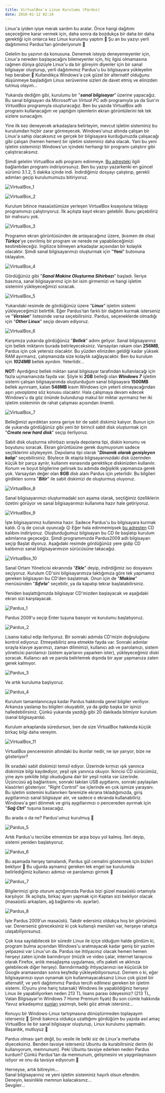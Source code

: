 ```yaml
---
title: VirtualBox'a Linux Kurulumu (Pardus)
date: 2010-01-12 02:24
---
```


Linux'a iyiden iyiye merak sardım bu aralar. Önce hangi dağıtımı seçeceğime karar vermek için, daha sonra da bozdukça bir daha bir daha gerektiği için onlarca kez Linux kurulumu yaptım 🙂 Şu an bu yazıyı yerli dağıtımımız Pardus'tan gönderiyorum 🙂

<!--more-->
Gelelim bu yazının da konusuna. Denemek isteyip deneyemeyenler için, Linux'a nereden başlayacağını bilemeyenler için, hiç ilgisi olmamasına rağmen dünya gözüyle Linux'u da bir göreyim diyenler için bir sanal bilgisayar oluşturup, yerli dağıtımımız Pardus'u bu bilgisayara yükleyelim hep beraber 🙂 Kullandıkça Windows'a çok güzel bir alternatif olduğunu düşünmeye başladığım Linux serüvenine sizleri de davet etmiş ve elinizden tutmuş olayım...

Yukarıda dediğim gibi, kurulumu bir "***sanal bilgisayar***" üzerine yapacağız. Bu sanal bilgisayarı da Microsoft'un *Virtual PC* adlı programıyla ya da Sun'ın *VirtualBox* programıyla oluşturacağız. Ben bu yazıda VirtualBox adlı programı kullanacağım ve yaptığım işlemlerin ekran görüntülerini tek tek sizlere sunacağım.

Yine ilk kez deneyecek arkadaşlara belirteyim, mevcut işletim sisteminiz bu kurulumdan hiçbir zarar görmeyecek. Windows'unuz altında çalışan bir Linux'a sahip olacaksınız ve gerçek bir bilgisayara kurduğunuzda çalışacağı gibi çalışan (hemen hemen) bir işletim sisteminiz daha olacak. Yani bu yeni işletim sisteminizi Windows'un içindeki herhangi bir programı çalıştırır gibi çalıştıracaksınız.

Şimdi gelelim VirtualBox adlı programı edinmeye. [Bu adresteki](http://www.virtualbox.org/wiki/Downloads)  ilgili bağlantıdan programı indiriyorsunuz. Ben bu yazıyı yazarkenki en güncel sürümü 3.1.2, 5 dakika içinde indi. İndirdiğimiz dosyayı çalıştırıp, gerekli adımları geçip kurulumumuzu bitiriyoruz.

![VirtualBox_1](/uploads/2010/01/VirtualBox_1.png)

![VirtualBox_2](/uploads/2010/01/VirtualBox_2.png)

Kurulum bitince masaüstümüze yerleşen VirtualBox kısayoluna tıklayıp programımızı çalıştırıyoruz. İlk açılışta kayıt ekranı gelebilir. Bunu geçebiliriz bir mahsuru yok.

![VirtualBox_3](/uploads/2010/01/VirtualBox_3.png)

Programın ekran görüntüsünden de anlayacağınız üzere, (kısmen de olsa) ***Türkçe***'ye çevrilmiş bir program ve nerede ne yapabileceğimizi kestirebileceğiz. İngilizce bilmeyen arkadaşlar açısından bir kolaylık olacaktır. Şimdi sanal bilgisayarımızı oluşturmak için "**Yeni**" butonuna tıklayalım.

![VirtualBox_4](/uploads/2010/01/VirtualBox_4.png)

Gördüğünüz gibi "***Sanal Makine Oluşturma Sihirbazı***" başladı. İleriye basınca, sanal bilgisayarımız için bir isim girmemizi ve hangi işletim sistemini yükleyeceğimizi soracak.

![VirtualBox_5](/uploads/2010/01/VirtualBox_5.png)

Yukarıdaki resimde de gördüğünüz üzere "***Linux***" işletim sistemi yükleyeceğimizi belirttik. Eğer Pardus'tan farklı bir dağıtım kurmak isterseniz ve "***Version***" listesinde varsa seçebilirsiniz. Pardus, seçeneklerde olmadığı için "***Other Linux***" seçip devam ediyoruz.

![VirtualBox_6](/uploads/2010/01/VirtualBox_6.png)

Karşımıza yukarıda gördüğünüz "***Bellek***" adımı geliyor. Sanal bilgisayarınız için bellek miktarını burada belirleyeceksiniz. Varsayılan rakam olan **256MB**, Pardus için çok yetersiz olacaktır. Bu yüzden elinizden geldiği kadar yüksek RAM ayırmanız, çalışmanızda size kolaylık sağlayacaktır. Ben bu kurulum için ***1024MB*** bellek ayırdım. Yeterlidir...

**NOT:** Ayırdığınız bellek miktarı sanal bilgisayar tarafından kullanılacağı için fazla uçmamanızda fayda var. Şöyle ki **2GB** belleği olan ***Windows 7*** işletim sistemi çalışan bilgisayarımda oluşturduğum sanal bilgisayara **1500MB** bellek ayırırsam, kalan **548MB** kısım Windows için yeterli olmayacağından aşırı *yavaşlama* söz konusu olacaktır. Hala çalışmaya devam edecek Windows'u da göz önünde bulundurup makul bir miktar ayırmanız her iki işletim sisteminin de rahat çalışması açısından önemli.

![VirtualBox_7](/uploads/2010/01/VirtualBox_7.png)

Belleğimizi ayırdıktan sonra geriye bir de sabit diskimiz kalıyor. Bunun için de yukarıda gördüğünüz gibi yeni bir birincil sabit disk oluşturmak için "***Create new hard disk***" seçip ilerliyoruz.

Sabit disk oluşturma sihirbazı sırayla depolama tipi, diskin konumu ve boyutunu soracak. Ekran görüntüsüne gerek duymuyorum sadece seçtiklerimi söyleyeyim. Depolama tipi olarak "***Dinamik olarak genişleyen kalıp***" seçebilirsiniz. Böylece ilk etapta bilgisayarınızdaki disk üzerinden küçük bir parça ayrılır, kullanım esnasında gerektikçe diskinizden kullanılır. Konum ve boyut bilgilerine gelirsek bu adımda değişiklik yapmanıza gerek yok. Varsayılan değer olan **8GB** disk alanı Pardus için yeterlidir. Bu bilgileri girdikten sonra "***Bitir***" ile sabit diskimizi de oluşturmuş oluyoruz.

![VirtualBox_8](/uploads/2010/01/VirtualBox_8.png)

Sanal bilgisayarımızı oluşturmadaki son aşama olarak, seçtiğimiz özelliklerin özetini görüyor ve sanal bilgisayarımızı kullanıma hazır hale getiriyoruz.

![VirtualBox_9](/uploads/2010/01/VirtualBox_9.png)

İşte bilgisayarımız kullanıma hazır. Sadece Pardus'u bu bilgisayara kurmak kaldı. O iş de çocuk oyuncağı 😉 Eğer hala edinmemişsek [bu adresten](ftp://ftp.pardus.org.tr/pub/pardus/kurulan/2009/Pardus_2009.iso) CD kalıbını indiriyoruz. Oluşturduğumuz bilgisayarı bu CD ile başlatıp kurulum adımlarına geçeceğiz. Şimdi programımızda Pardus2009 adlı bilgisayarı seçip Başlat diyoruz. Aşağıdaki resimde gördüğünüz yere gidip CD kalıbımızı sanal bilgisayarımızın sürücüsüne takacağız.

![VirtualBox_10](/uploads/2010/01/VirtualBox_10.png)

Sanal Ortam Yöneticisi ekranında "***Ekle***" deyip, indirdiğimiz iso dosyasını seçiyoruz. Kurulum CD'sini bilgisayarımıza taktığımıza göre tek yapmamız gereken bilgisayarı bu CD'den başlatmak. Onun için de "***Makine***" menüsünden "***Sıfırla***" seçebilir, ya da kapatıp tekrar başlatabilirsiniz.

Yeniden başlattığımızda bilgisayar CD'mizden başlayacak ve aşağıdaki ekran sizi karşılayacak.

![Pardus_1](/uploads/2010/01/Pardus_1.png)

Pardus 2009'u seçip Enter tuşuna basıyor ve kurulumu başlatıyoruz.

![Pardus_2](/uploads/2010/01/Pardus_2.png)

Lisansı kabul edip ilerliyoruz. Bir sonraki adımda CD'mizin doğruluğunu kontrol ediyoruz. Etmeyebiliriz ama etmekte fayda var. Sonraki adımlar sırayla klavye ayarımızı, zaman dilimimizi, kullanıcı adı ve parolamızı, sistem yöneticisi parolamızı (sistem ayarlarını yaparken ister), yükleyeceğimiz diski soracak. Kullanıcı adı ve parola belirlemek dışında bir ayar yapmanıza zaten gerek kalmıyor.

![Pardus_3](/uploads/2010/01/Pardus_3.png)

Ve artık kuruluma başlıyoruz.

![Pardus_4](/uploads/2010/01/Pardus_4.png)

Kurulum tamamlanıncaya kadar Pardus hakkında genel bilgiler veriliyor. Arkanıza yaslanıp bu bilgileri okuyabilir, ya da gidip başka bir işinizi halledebilirsiniz. Çünkü yukarıda yazdığı gibi 20 dakikada bitmiyor kurulum (sanal bilgisayarda).

Kurulum arkaplanda süredursun, ben de size VirtualBox hakkında küçük birkaç bilgi daha vereyim.

![VirtualBox_11](/uploads/2010/01/VirtualBox_11.png)

VirtualBox penceresinin altındaki bu ikonlar nedir, ne işe yarıyor, bize ne gösteriyor?

İlk sıradaki sabit diskimizi temsil ediyor. Üzerinde kırmızı ışık yanınca diskimize bilgi kaydediyor, yeşil ışık yanınca okuyor. İkincisi CD sürücümüz, yine aynı şekilde bilgi okuduğuna dair bir yeşil nokta var üzerinde. Üçüncüsü ağ bağlantısını, sonraki takılan USB aygıtlarını, sonraki paylaşılan klasörleri gösteriyor. "Right Control" ise içlerinde en çok işimize yarayanı. Bu işletim sistemini kullanırken faremizle ekrana tıkladığımızda, giriş aygıtlarımızı sanal bilgisayar alır, ve sadece o ekranda kullanabiliriz. Windows'a geri dönmek ve giriş aygıtlarımızı o pencereden ayırmak için "***Sağ Ctrl***" tuşuna basacağız.

Bu arada o da ne? Pardus'umuz kurulmuş 🙂

![Pardus_5](/uploads/2010/01/Pardus_5.png)

Artık Pardus'u tecrübe etmemize bir arpa boyu yol kalmış. İleri deyip, sistemi yeniden başlatıyoruz.

![Pardus_6](/uploads/2010/01/Pardus_6.png)

Bu aşamada herşey tamalandı, Pardus gül cemalini göstermek için bizleri bekliyor 🙂 Bu uğurda aşmamız gereken tek engel ise kurulumda belirlediğimiz kullanıcı adımızı ve parolamızı girmek 🙂

![Pardus_7](/uploads/2010/01/Pardus_7.png)

Bilgilerimizi girip oturum açtığımızda Pardus bizi güzel masaüstü ortamıyla karşılıyor. İlk açılışta, birkaç ayarı yapmak için Kaptan sizi bekliyor olacak (masaüstü arkaplanı, ağ bağlantısı vb. ayarlar).

![Pardus_8](/uploads/2010/01/Pardus_8.png)

İşte Pardus 2009'un masaüstü. Takdir edersiniz oldukça hoş bir görünümü var. Denerseniz göreceksiniz ki çok kullanışlı menüleri var, herşeye rahatça ulaşabiliyorsunuz.

Çok kısa sayılabilecek bir süredir Linux ile içiçe olduğum halde gördüm ki, program bulma açısından Windows'u aratmayacak kadar geniş bir yazılım yelpazesi var Linux'un da. Pardus ise ihtiyacınız olacak hemen hemen herşeyi zaten içinde barındırıyor (müzik ve video çalar, internet tarayıcısı olarak Firefox, anlık mesajlaşma uygulaması, ofis paketi ve aklınıza gelebilecek diğer herşey). Barındırmadığı ihtiyaçlarınızı ise küçücük bir Google aramasından sonra keşfedip yükleyebiliyorsunuz. Demem o ki, eğer bilgisayarınızı oyun oynamak için kullanmayacaksanız Linux çok güzel bir alternatif, ve yerli dağıtımımız Pardus tercih edilmesi gereken bir işletim sistemi. (Oyunu yine hariç tutarsak) Windows ile yapabildiğiniz herşeyi Linux ile yapabiliyorken neden 213 TL lisans parası ödeyesiniz? (213 TL, Vatan Bilgisayar'ın Windows 7 Home Premium fiyatı) Bu son cümle hakkında Yavuz arkadaşımız [şunları](http://www.turkcejava.com/index.php/ev-kullanicilari-icin-neden-linux) yazmıştı, belki göz atmak istersiniz...

Konuyu bir Windows-Linux tartışmasına dönüştürmeden toplayayım isterseniz 🙂 Şimdi bakınca oldukça uzattığımı gördüğüm bu yazıda asıl amaç VirtualBox ile bir sanal bilgisayar oluşturup, Linux kurulumu yapmaktı. Başardık, mutluyuz 🙂

Pardus olması şart değil, bu vesile ile belki siz de Linux'a merhaba diyeceksiniz. Benden tavsiye isterseniz Ubuntu da kurabilirsiniz derim (ki kullanıyorum, memnunum). Peki Ubuntu tavsiye ederken neden Pardus kurdum? Çünkü Pardus'tan da memnunum, gelişmesini ve yaygınlaşmasını istiyor ve onu da tavsiye ediyorum 🙂

Herneyse, artık bitireyim...  
Sanal bilgisayarınız ve yeni işletim sisteminiz hayırlı olsun efendim.  
Deneyin, kesinlikle memnun kalacaksınız...  
Sevgiler...
